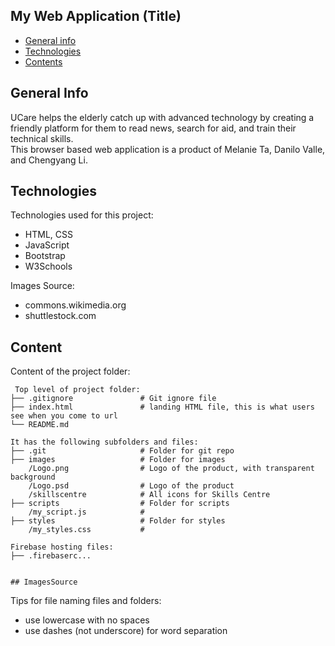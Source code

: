 ## My Web Application (Title)

-  [General info](#general-info)
-  [Technologies](#technologies)
-  [Contents](#content)

## General Info

UCare helps the elderly catch up with advanced technology by creating a friendly platform for them to read news, search for aid, and train their technical skills. \
This browser based web application is a product of Melanie Ta, Danilo Valle, and Chengyang Li.

## Technologies

Technologies used for this project:

-  HTML, CSS
-  JavaScript
-  Bootstrap
-  W3Schools

Images Source:

-  commons.wikimedia.org
-  shuttlestock.com

## Content

Content of the project folder:

```
 Top level of project folder:
├── .gitignore               # Git ignore file
├── index.html               # landing HTML file, this is what users see when you come to url
└── README.md

It has the following subfolders and files:
├── .git                     # Folder for git repo
├── images                   # Folder for images
    /Logo.png                # Logo of the product, with transparent background
    /Logo.psd                # Logo of the product
    /skillscentre            # All icons for Skills Centre
├── scripts                  # Folder for scripts
    /my_script.js            #
├── styles                   # Folder for styles
    /my_styles.css           #

Firebase hosting files:
├── .firebaserc...


## ImagesSource

```

Tips for file naming files and folders:

-  use lowercase with no spaces
-  use dashes (not underscore) for word separation
